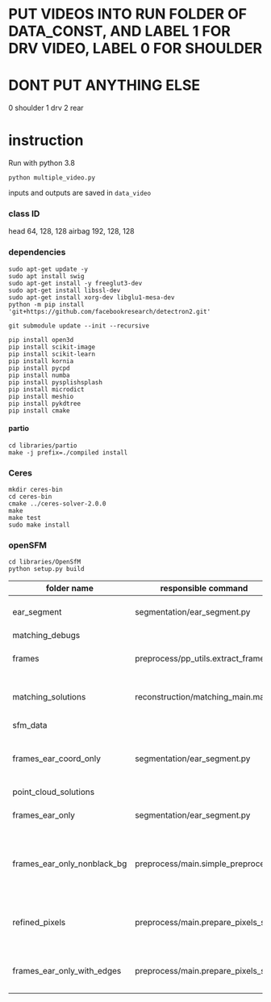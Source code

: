 # PUT VIDEOS INTO RUN FOLDER OF DATA_CONST, AND LABEL 1 FOR DRV VIDEO, LABEL 0 FOR SHOULDER
# DONT PUT ANYTHING ELSE
0 shoulder
1 drv
2 rear

# instruction
Run with python 3.8
```
python multiple_video.py
```
inputs and outputs are saved in `data_video`

### class ID
head 64, 128, 128
airbag 192, 128, 128

### dependencies
```
sudo apt-get update -y
sudo apt install swig
sudo apt-get install -y freeglut3-dev
sudo apt-get install libssl-dev
sudo apt-get install xorg-dev libglu1-mesa-dev
python -m pip install 'git+https://github.com/facebookresearch/detectron2.git'
```

```
git submodule update --init --recursive
```

```
pip install open3d
pip install scikit-image
pip install scikit-learn
pip install kornia
pip install pycpd
pip install numba
pip install pysplishsplash
pip install microdict
pip install meshio
pip install pykdtree
pip install cmake
```

#### partio
```
cd libraries/partio
make -j prefix=./compiled install
```


### Ceres
```
mkdir ceres-bin
cd ceres-bin
cmake ../ceres-solver-2.0.0
make
make test
sudo make install
```


### openSFM
```
cd libraries/OpenSfM
python setup.py build
```



| folder name  | responsible command  | meaning |
|---|---|---|
|  ear_segment |  segmentation/ear_segment.py | pretrained weights for ear model |
|  matching_debugs |   |
| frames  |  preprocess/pp_utils.extract_frame | raw frames extracted from videos |
| matching_solutions  |  reconstruction/matching_main.main | matching pairs between frames |
| sfm_data  |   |
| frames_ear_coord_only  |  segmentation/ear_segment.py | stores the coordinates of pixels within the ears |
| point_cloud_solutions  |   |
| frames_ear_only  |  segmentation/ear_segment.py  | images with only the ears 
| frames_ear_only_nonblack_bg  |  preprocess/main.simple_preprocess  | convert black background to non-black (128, 128, 255)
| refined_pixels  | preprocess/main.prepare_pixels_set  | pixels on the edges (lines and elliptic boundaries)
| frames_ear_only_with_edges  | preprocess/main.prepare_pixels_set  | frames with only the edges of the ears
